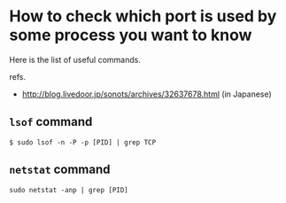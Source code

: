 # How to check which port is used by some process you want to know

Here is the list of useful commands.

refs.

- http://blog.livedoor.jp/sonots/archives/32637678.html (in Japanese)

## `lsof` command

```
$ sudo lsof -n -P -p [PID] | grep TCP
```

## `netstat` command

```
sudo netstat -anp | grep [PID]
```